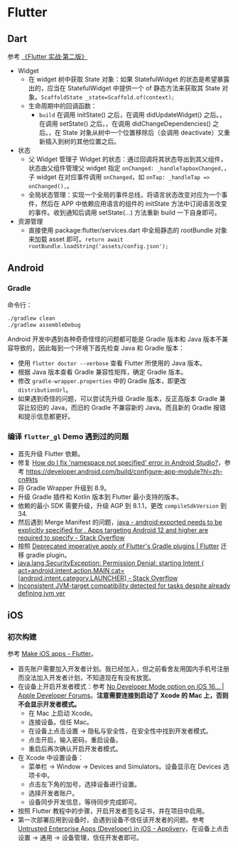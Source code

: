 # Flutter

## Dart

参考 [《Flutter 实战·第二版》](https://book.flutterchina.club/)

- Widget
    - 在 widget 树中获取 State 对象：如果 StatefulWidget 的状态是希望暴露出的，应当在 StatefulWidget 中提供一个 of 静态方法来获取其 State 对象。`ScaffoldState _state=Scaffold.of(context);`
    - 生命周期中的回调函数：
        - `build` 在调用 initState() 之后，在调用 didUpdateWidget() 之后。，在调用 setState() 之后。，在调用 didChangeDependencies() 之后。，在 State 对象从树中一个位置移除后（会调用 deactivate）又重新插入到树的其他位置之后。
- 状态
    - 父 Widget 管理子 Widget 的状态：通过回调将其状态导出到其父组件，状态由父组件管理父 widget 指定 `onChanged: _handleTapboxChanged,`，子 widget 在对应事件调用 `onChanged`，如 `onTap: _handleTap => onChanged(),`。
    - 全局状态管理：实现一个全局的事件总线，将语言状态改变对应为一个事件，然后在 APP 中依赖应用语言的组件的 initState 方法中订阅语言改变的事件。收到通知后调用 setState(...) 方法重新 build 一下自身即可。
- 资源管理
    - 直接使用 package:flutter/services.dart 中全局静态的 rootBundle 对象来加载 asset 即可。`return await rootBundle.loadString('assets/config.json');`

## Android

### Gradle

命令行：

```bash
./gradlew clean
./gradlew assembleDebug
```

Android 开发中遇到各种奇奇怪怪的问题都可能是 Gradle 版本和 Java 版本不兼容导致的，因此每到一个环境下首先检查 Java 和 Gradle 版本：

- 使用 `flutter doctor --verbose` 查看 Flutter 所使用的 Java 版本。
- 根据 Java 版本查看 Gradle 兼容性矩阵，确定 Gradle 版本。
- 修改 `gradle-wrapper.properties` 中的 Gradle 版本，即更改 `distributionUrl`。
- 如果遇到奇怪的问题，可以尝试先升级 Gradle 版本，反正高版本 Gradle 兼容比较旧的 Java，而旧的 Gradle 不兼容新的 Java。而且新的 Gradle 报错和提示信息都更好。

### 编译 `flutter_gl` Demo 遇到过的问题

- 首先升级 Flutter 依赖。
- 修复 [How do I fix 'namespace not specified' error in Android Studio?](https://stackoverflow.com/questions/76108428/how-do-i-fix-namespace-not-specified-error-in-android-studio)，参考 <https://developer.android.com/build/configure-app-module?hl=zh-cn#kts>
- 将 Gradle Wrapper 升级到 8.9。
- 升级 Gradle 插件和 Kotlin 版本到 Flutter 最小支持的版本。
- 依赖的最小 SDK 需要升级，升级 AGP 到 8.1.1，更改 `compileSdkVersion` 到 34.
- 然后遇到 Merge Manifest 的问题，[java - android:exported needs to be explicitly specified for <activity>. Apps targeting Android 12 and higher are required to specify - Stack Overflow](https://stackoverflow.com/questions/68554294/androidexported-needs-to-be-explicitly-specified-for-activity-apps-targeting)
- 按照 [Deprecated imperative apply of Flutter's Gradle plugins | Flutter](https://docs.flutter.dev/release/breaking-changes/flutter-gradle-plugin-apply) 迁移 gradle plugin。
- [java.lang.SecurityException: Permission Denial: starting Intent { act=android.intent.action.MAIN cat=[android.intent.category.LAUNCHER] - Stack Overflow](https://stackoverflow.com/questions/26492301/java-lang-securityexception-permission-denial-starting-intent-act-android-in)
- [Inconsistent JVM-target compatibility detected for tasks despite already defining jvm ver](https://stackoverflow.com/questions/77520506/inconsistent-jvm-target-compatibility-detected-for-tasks-despite-already-definin)

## iOS

### 初次构建

参考 [Make iOS apps - Flutter](https://docs.flutter.dev/get-started/install/macos/mobile-ios#configure-your-target-ios-device)。

- 首先账户需要加入开发者计划。我已经加入，但之前看舍友用国内手机号注册而没法加入开发者计划，不知道现在有没有放宽。
- 在设备上开启开发者模式：参考 [No Developer Mode option on iOS 16… | Apple Developer Forums](https://forums.developer.apple.com/forums/thread/716697)。**注意需要连接到启动了 Xcode 的 Mac 上，否则不会显示开发者模式。**
    - 在 Mac 上启动 Xcode。
    - 连接设备。信任 Mac。
    - 在设备上点击设置 -> 隐私与安全性，在安全性中找到开发者模式。
    - 点击开启，输入密码，重启设备。
    - 重启后再次确认开启开发者模式。
- 在 Xcode 中设置设备：
    - 菜单栏 -> Window -> Devices and Simulators。设备显示在 Devices 选项卡中。
    - 点击左下角的加号，选择设备进行设置。
    - 选择开发者账户。
    - 设备同步开发信息，等待同步完成即可。
- 按照 Flutter 教程中的步骤，开启开发者签名证书，并在项目中启用。
- 第一次部署应用到设备时，会遇到设备不信任该开发者的问题。参考 [Untrusted Enterprise Apps (Developer) in iOS - Applivery](https://www.applivery.com/docs/mobile-app-distribution/troubleshooting/mobile-app-distribution-all/untrusted-enterprise-developer/#:~:text=Testers%20will%20see%20the%20message,Press%20Trust%20%5BDeveloper%5D.)，在设备上点击设置 -> 通用 -> 设备管理，信任开发者即可。
